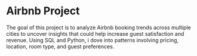 # Airbnb Project
The goal of this project is to analyze Airbnb booking trends across multiple cities to uncover insights that could help increase guest satisfaction and revenue. Using SQL and Python, i dove into patterns involving pricing, location, room type, and guest preferences.

